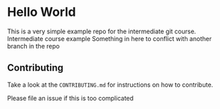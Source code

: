 # Hello World

This is a very simple example repo for the intermediate git course.
Intermediate course example Something in here to conflict with another branch in the repo

## Contributing
Take a look at the `CONTRIBUTING.md` for instructions on how to contribute.

Please file an issue if this is too complicated
